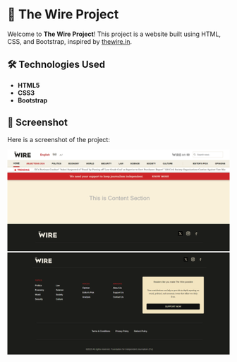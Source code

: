 # 📰 The Wire Project

Welcome to **The Wire Project**! This project is a website built using HTML, CSS, and Bootstrap, inspired by [thewire.in](https://thewire.in/).

## 🛠️ Technologies Used

- **HTML5**
- **CSS3**
- **Bootstrap**

## 📸 Screenshot

Here is a screenshot of the project:

![Header](/image/screenshot1.png)
![Footer](/image/screenshot2.png)
